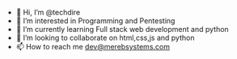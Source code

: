 - 👋 Hi, I’m @techdire
- 👀 I’m interested in Programming and Pentesting
- 🌱 I’m currently learning Full stack web development and python
- 💞️ I’m looking to collaborate on html,css,js and python
- 📫 How to reach me dev@merebsystems.com

<!---
techdire/techdire is a ✨ special ✨ repository because its `README.md` (this file) appears on your GitHub profile.
You can click the Preview link to take a look at your changes.
--->
